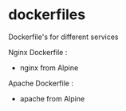 # dockerfiles
Dockerfile's for different services

Nginx Dockerfile :
- nginx from Alpine

Apache Dockerfile :
- apache from Alpine 
